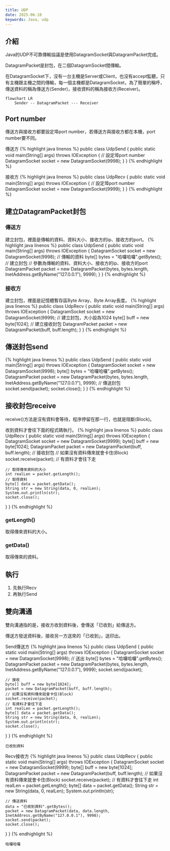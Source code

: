 ```yaml
---
title: UDP
date: 2025-06-18
keywords: Java, udp
---
```

## 介紹
Java的UDP不可靠傳輸協議是使用DatagramSocket與DatagramPacket完成。

DatagramPacket是封包，在二個DatagramSocket間傳輸。

在DatagramSocket下，沒有一台主機是Server或Client，也沒有accept監聽，只有主機跟主機之間的傳輸，每一個主機都是DatagramSocket，為了簡單的稱呼，傳送資料的稱為傳送方(Sender)，接收資料的稱為接收方(Receiver)。

```mermaid
flowchart LR
    Sender -- DatagramPacket --- Receiver
```

## Port number
傳送方與接收方都要設定埠port number，若傳送方與接收方都在本機，port number要不同。

傳送方
{% highlight java linenos %}
public class UdpSend {
  public static void main(String[] args) throws IOException {
    // 設定埠port number
    DatagramSocket socket = new DatagramSocket(9998);
  }
}
{% endhighlight %}

接收方
{% highlight java linenos %}
public class UdpRecv {
  public static void main(String[] args) throws IOException {
    // 設定埠port number
    DatagramSocket socket = new DatagramSocket(9999);
  }
}
{% endhighlight %}

## 建立DatagramPacket封包
### 傳送方
建立封包，裡面是傳輸的資料、資料大小、接收方的ip、接收方的port。
{% highlight java linenos %}
public class UdpSend {
  public static void main(String[] args) throws IOException {
    DatagramSocket socket = new DatagramSocket(9998);
    // 傳輸的資料
    byte[] bytes = "哈囉哈囉".getBytes();
    // 建立封包
    // 參數為傳輸的資料、資料大小、接收方的ip、接收方的port
    DatagramPacket packet =
        new DatagramPacket(bytes, bytes.length, InetAddress.getByName("127.0.0.1"), 9999);
  }
}
{% endhighlight %}

### 接收方
建立封包，裡面是記憶體暫存區Byte Array、Byte Array長度。
{% highlight java linenos %}
public class UdpRecv {
  public static void main(String[] args) throws IOException {
    DatagramSocket socket = new DatagramSocket(9999);
    // 建立封包，大小設為1024
    byte[] buff = new byte[1024];
    // 建立接收封包
    DatagramPacket packet =
        new DatagramPacket(buff, buff.length);
  }
}
{% endhighlight %}

## 傳送封包send
{% highlight java linenos %}
public class UdpSend {
  public static void main(String[] args) throws IOException {
    DatagramSocket socket = new DatagramSocket(9998);
    byte[] bytes = "哈囉哈囉".getBytes();
    DatagramPacket packet =
        new DatagramPacket(bytes, bytes.length, InetAddress.getByName("127.0.0.1"), 9999);
    // 傳送封包
    socket.send(packet);
    socket.close();
  }
}
{% endhighlight %}

## 接收封包receive
receive()方法是沒有資料會等待，程序停留在那一行，也就是阻斷(Block)。

收到資料才會往下面的程式碼執行。
{% highlight java linenos %}
public class UdpRecv {
  public static void main(String[] args) throws IOException {
    DatagramSocket socket = new DatagramSocket(9999);
    byte[] buff = new byte[1024];
    DatagramPacket packet =
        new DatagramPacket(buff, buff.length);
    // 接收封包
    // 如果沒有資料傳來就會卡住(Block)
    socket.receive(packet);
    // 有資料才會往下走

    // 取得傳來資料的大小
    int realLen = packet.getLength();
    // 取得資料
    byte[] data = packet.getData();
    String str = new String(data, 0, realLen);
    System.out.println(str);
    socket.close();
  }
}
{% endhighlight %}

### getLength()
取得傳來資料的大小。

### getData()
取得傳來的資料。

## 執行
1. 先執行Recv
2. 再執行Send

## 雙向溝通
雙向溝通指的是，接收方收到資料後，會傳送「已收到」給傳送方。

傳送方發送資料後，接收另一方送來的「已收到」，送印出。

Send傳送方
{% highlight java linenos %}
public class UdpSend {
  public static void main(String[] args) throws IOException {
    DatagramSocket socket = new DatagramSocket(9998);
    // 送出
    byte[] bytes = "哈囉哈囉".getBytes();
    DatagramPacket packet =
        new DatagramPacket(bytes, bytes.length, InetAddress.getByName("127.0.0.1"), 9999);
    socket.send(packet);

    // 接收
    byte[] buff = new byte[1024];
    packet = new DatagramPacket(buff, buff.length);
    // 如果沒有資料傳來就會卡住(Block)
    socket.receive(packet);
    // 有資料才會往下走
    int realLen = packet.getLength();
    byte[] data = packet.getData();
    String str = new String(data, 0, realLen);
    System.out.println(str);
    socket.close();
  }
}
{% endhighlight %}
```
已收到資料
```

Recv接收方
{% highlight java linenos %}
public class UdpRecv {
  public static void main(String[] args) throws IOException {
    DatagramSocket socket = new DatagramSocket(9999);
    byte[] buff = new byte[1024];
    DatagramPacket packet =
        new DatagramPacket(buff, buff.length);
    // 如果沒有資料傳來就會卡住(Block)
    socket.receive(packet);
    // 有資料才會往下走
    int realLen = packet.getLength();
    byte[] data = packet.getData();
    String str = new String(data, 0, realLen);
    System.out.println(str);

    // 傳送資料
    data = "已收到資料".getBytes();
    packet = new DatagramPacket(data, data.length, InetAddress.getByName("127.0.0.1"), 9998);
    socket.send(packet);
    socket.close();
  }
}
{% endhighlight %}
```
哈囉哈囉
```